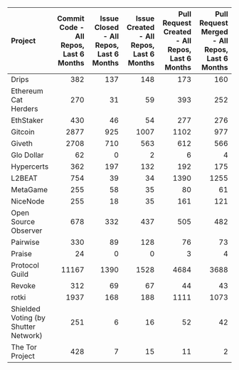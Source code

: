 | Project                              |   Commit Code - All Repos, Last 6 Months |   Issue Closed - All Repos, Last 6 Months |   Issue Created - All Repos, Last 6 Months |   Pull Request Created - All Repos, Last 6 Months |   Pull Request Merged - All Repos, Last 6 Months |
|:-------------------------------------|-----------------------------------------:|------------------------------------------:|-------------------------------------------:|--------------------------------------------------:|-------------------------------------------------:|
| Drips                                |                                      382 |                                       137 |                                        148 |                                               173 |                                              160 |
| Ethereum Cat Herders                 |                                      270 |                                        31 |                                         59 |                                               393 |                                              252 |
| EthStaker                            |                                      430 |                                        46 |                                         54 |                                               277 |                                              276 |
| Gitcoin                              |                                     2877 |                                       925 |                                       1007 |                                              1102 |                                              977 |
| Giveth                               |                                     2708 |                                       710 |                                        563 |                                               612 |                                              566 |
| Glo Dollar                           |                                       62 |                                         0 |                                          2 |                                                 6 |                                                4 |
| Hypercerts                           |                                      362 |                                       197 |                                        132 |                                               192 |                                              175 |
| L2BEAT                               |                                      754 |                                        39 |                                         34 |                                              1390 |                                             1255 |
| MetaGame                             |                                      255 |                                        58 |                                         35 |                                                80 |                                               61 |
| NiceNode                             |                                      255 |                                        18 |                                         35 |                                               161 |                                              121 |
| Open Source Observer                 |                                      678 |                                       332 |                                        437 |                                               505 |                                              482 |
| Pairwise                             |                                      330 |                                        89 |                                        128 |                                                76 |                                               73 |
| Praise                               |                                       24 |                                         0 |                                          0 |                                                 3 |                                                4 |
| Protocol Guild                       |                                    11167 |                                      1390 |                                       1528 |                                              4684 |                                             3688 |
| Revoke                               |                                      312 |                                        69 |                                         67 |                                                44 |                                               43 |
| rotki                                |                                     1937 |                                       168 |                                        188 |                                              1111 |                                             1073 |
| Shielded Voting (by Shutter Network) |                                      251 |                                         6 |                                         16 |                                                52 |                                               42 |
| The Tor Project                      |                                      428 |                                         7 |                                         15 |                                                11 |                                                2 |